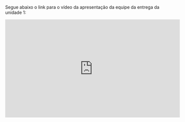 Segue abaixo o link para o vídeo da apresentação da equipe da entrega da unidade 1:

<iframe width="560" height="315" src="https://youtu.be/ZFUkfISIxgs" title="YouTube video player" frameborder="0" allow="accelerometer; autoplay; clipboard-write; encrypted-media; gyroscope; picture-in-picture; web-share" allowfullscreen></iframe>
